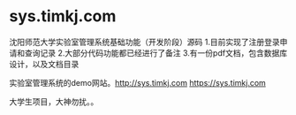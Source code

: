 # sys.timkj.com
沈阳师范大学实验室管理系统基础功能（开发阶段）源码
1.目前实现了注册登录申请和查询记录
2.大部分代码功能都已经进行了备注
3.有一份pdf文档，包含数据库设计，以及文档目录

实验室管理系统的demo网站。http://sys.timkj.com   https://sys.timkj.com


大学生项目，大神勿扰。。